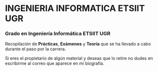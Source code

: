 # INGENIERIA INFORMATICA ETSIIT UGR
### Grado en Ingeniería Informática ETSIIT UGR

Recopilación de **Prácticas**, **Exámenes** y **Teoría** que se ha llevado a cabo durante el paso por la carrera.

Si eres el propietario de algún material y deseas que lo retire no dudes en escribirme al correo que aparece en mi biografía.

